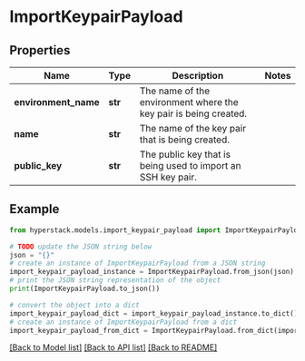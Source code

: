 # ImportKeypairPayload


## Properties

Name | Type | Description | Notes
------------ | ------------- | ------------- | -------------
**environment_name** | **str** | The name of the environment where the key pair is being created. | 
**name** | **str** | The name of the key pair that is being created. | 
**public_key** | **str** | The public key that is being used to import an SSH key pair. | 

## Example

```python
from hyperstack.models.import_keypair_payload import ImportKeypairPayload

# TODO update the JSON string below
json = "{}"
# create an instance of ImportKeypairPayload from a JSON string
import_keypair_payload_instance = ImportKeypairPayload.from_json(json)
# print the JSON string representation of the object
print(ImportKeypairPayload.to_json())

# convert the object into a dict
import_keypair_payload_dict = import_keypair_payload_instance.to_dict()
# create an instance of ImportKeypairPayload from a dict
import_keypair_payload_from_dict = ImportKeypairPayload.from_dict(import_keypair_payload_dict)
```
[[Back to Model list]](../README.md#documentation-for-models) [[Back to API list]](../README.md#documentation-for-api-endpoints) [[Back to README]](../README.md)


